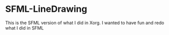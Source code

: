 # SFML-LineDrawing
This is the SFML version of what I did in Xorg. I wanted to have fun and redo what I did in SFML

